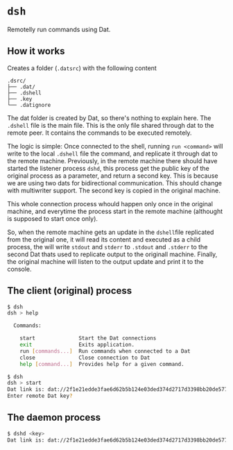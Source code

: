 # `dsh`
Remotelly run commands using Dat.

## How it works
Creates a folder (`.datsrc`) with the following content

```
.dsrc/
├── .dat/
├── .dshell
├── .key
└── .datignore
```

The dat folder is created by Dat, so there's nothing to explain here. The 
`.dshell` file is the main file. This is the only file shared through dat to the 
remote peer. It contains the commands to be executed remotely. 

The logic is simple: Once connected to the shell, running `run <command>` will 
write to the local `.dshell` file the command, and replicate it through dat to 
the remote machine. Previously, in the remote machine there should have started 
the listener process `dshd`, this process get the public key of the original 
process as a parameter, and return a second key. This is because we are using 
two dats for bidirectional communication. This should change with multiwriter 
support. The second key is copied in the original machine.

This whole connection process whould happen only once in the original machine, 
and everytime the process start in the remote machine (althought is supposed to 
start once only). 

So, when the remote machine gets an update in the `dshell`file replicated from 
the original one, it will read its content and executed as a child process, the 
will write `stdout` and `stderr` to `.stdout` and `.stderr` to the second Dat 
thats used to replicate output to the originall machine. Finally, the original 
machine will listen to the output update and print it to the console.

## The client (original) process
```bash
$ dsh
dsh > help

  Commands:

    start              Start the Dat connections
    exit               Exits application.
    run [commands...]  Run commands when connected to a Dat
    close              Close connection to Dat
    help [command...]  Provides help for a given command.
```

```bash
$ dsh
dsh > start
Dat link is: dat://2f1e21edde3fae6d62b5b124e03ded374d2717d3398bb20de57700f4348946d6
Enter remote Dat key?
```
## The daemon process
```bash
$ dshd <key>
Dat link is: dat://2f1e21edde3fae6d62b5b124e03ded374d2717d3398bb20de57700f4348946d6
```